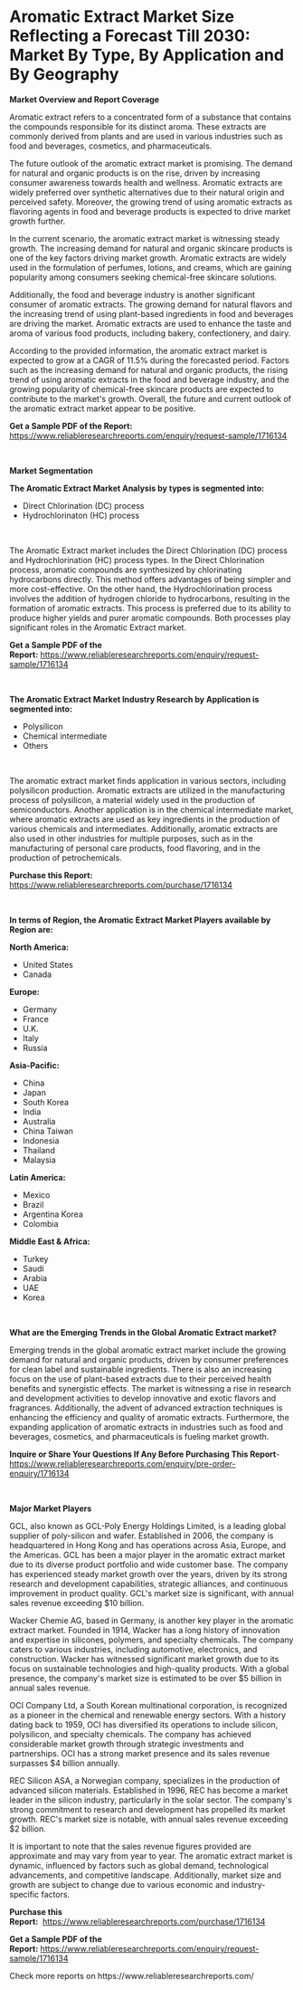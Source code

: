 <p><h1>Aromatic Extract Market Size Reflecting a Forecast Till 2030: Market By Type, By Application and By Geography</h1></p><p><strong>Market Overview and Report Coverage</strong></p>
<p><p>Aromatic extract refers to a concentrated form of a substance that contains the compounds responsible for its distinct aroma. These extracts are commonly derived from plants and are used in various industries such as food and beverages, cosmetics, and pharmaceuticals.</p><p>The future outlook of the aromatic extract market is promising. The demand for natural and organic products is on the rise, driven by increasing consumer awareness towards health and wellness. Aromatic extracts are widely preferred over synthetic alternatives due to their natural origin and perceived safety. Moreover, the growing trend of using aromatic extracts as flavoring agents in food and beverage products is expected to drive market growth further.</p><p>In the current scenario, the aromatic extract market is witnessing steady growth. The increasing demand for natural and organic skincare products is one of the key factors driving market growth. Aromatic extracts are widely used in the formulation of perfumes, lotions, and creams, which are gaining popularity among consumers seeking chemical-free skincare solutions.</p><p>Additionally, the food and beverage industry is another significant consumer of aromatic extracts. The growing demand for natural flavors and the increasing trend of using plant-based ingredients in food and beverages are driving the market. Aromatic extracts are used to enhance the taste and aroma of various food products, including bakery, confectionery, and dairy.</p><p>According to the provided information, the aromatic extract market is expected to grow at a CAGR of 11.5% during the forecasted period. Factors such as the increasing demand for natural and organic products, the rising trend of using aromatic extracts in the food and beverage industry, and the growing popularity of chemical-free skincare products are expected to contribute to the market's growth. Overall, the future and current outlook of the aromatic extract market appear to be positive.</p></p>
<p><strong>Get a Sample PDF of the Report:</strong> <a href="https://www.reliableresearchreports.com/enquiry/request-sample/1716134">https://www.reliableresearchreports.com/enquiry/request-sample/1716134</a></p>
<p>&nbsp;</p>
<p><strong>Market Segmentation</strong></p>
<p><strong>The Aromatic Extract Market Analysis by types is segmented into:</strong></p>
<p><ul><li>Direct Chlorination (DC) process</li><li>Hydrochlorinaton (HC) process</li></ul></p>
<p>&nbsp;</p>
<p><p>The Aromatic Extract market includes the Direct Chlorination (DC) process and Hydrochlorination (HC) process types. In the Direct Chlorination process, aromatic compounds are synthesized by chlorinating hydrocarbons directly. This method offers advantages of being simpler and more cost-effective. On the other hand, the Hydrochlorination process involves the addition of hydrogen chloride to hydrocarbons, resulting in the formation of aromatic extracts. This process is preferred due to its ability to produce higher yields and purer aromatic compounds. Both processes play significant roles in the Aromatic Extract market.</p></p>
<p><strong>Get a Sample PDF of the Report:</strong>&nbsp;<a href="https://www.reliableresearchreports.com/enquiry/request-sample/1716134">https://www.reliableresearchreports.com/enquiry/request-sample/1716134</a></p>
<p>&nbsp;</p>
<p><strong>The Aromatic Extract Market Industry Research by Application is segmented into:</strong></p>
<p><ul><li>Polysilicon</li><li>Chemical intermediate</li><li>Others</li></ul></p>
<p>&nbsp;</p>
<p><p>The aromatic extract market finds application in various sectors, including polysilicon production. Aromatic extracts are utilized in the manufacturing process of polysilicon, a material widely used in the production of semiconductors. Another application is in the chemical intermediate market, where aromatic extracts are used as key ingredients in the production of various chemicals and intermediates. Additionally, aromatic extracts are also used in other industries for multiple purposes, such as in the manufacturing of personal care products, food flavoring, and in the production of petrochemicals.</p></p>
<p><strong>Purchase this Report:</strong>&nbsp; <a href="https://www.reliableresearchreports.com/purchase/1716134">https://www.reliableresearchreports.com/purchase/1716134</a></p>
<p>&nbsp;</p>
<p><strong>In terms of Region, the Aromatic Extract Market Players available by Region are:</strong></p>
<p>
    <p> <strong> North America: </strong>
        <ul>
            <li>United States</li>
            <li>Canada</li>
        </ul>
        </p> 
    <p> <strong> Europe: </strong>
        <ul>
            <li>Germany</li>
            <li>France</li>
            <li>U.K.</li>
            <li>Italy</li>
            <li>Russia</li>
        </ul>
        </p> 
    <p> <strong> Asia-Pacific: </strong>
        <ul>
            <li>China</li>
            <li>Japan</li>
            <li>South Korea</li>
            <li>India</li>
            <li>Australia</li>
            <li>China Taiwan</li>
            <li>Indonesia</li>
            <li>Thailand</li>
            <li>Malaysia</li>
        </ul>
        </p> 
    <p> <strong> Latin America: </strong>
        <ul>
            <li>Mexico</li>
            <li>Brazil</li>
            <li>Argentina Korea</li>
            <li>Colombia</li>
        </ul>
        </p> 
    <p> <strong> Middle East & Africa: </strong>
        <ul>
            <li>Turkey</li>
            <li>Saudi</li>
            <li>Arabia</li>
            <li>UAE</li>
            <li>Korea</li>
        </ul>
    </p>
    </p>
<p>&nbsp;</p>
<p><strong>What are the Emerging Trends in the Global Aromatic Extract market?</strong></p>
<p><p>Emerging trends in the global aromatic extract market include the growing demand for natural and organic products, driven by consumer preferences for clean label and sustainable ingredients. There is also an increasing focus on the use of plant-based extracts due to their perceived health benefits and synergistic effects. The market is witnessing a rise in research and development activities to develop innovative and exotic flavors and fragrances. Additionally, the advent of advanced extraction techniques is enhancing the efficiency and quality of aromatic extracts. Furthermore, the expanding application of aromatic extracts in industries such as food and beverages, cosmetics, and pharmaceuticals is fueling market growth.</p></p>
<p><strong>Inquire or Share Your Questions If Any Before Purchasing This Report</strong>- <a href="https://www.reliableresearchreports.com/enquiry/pre-order-enquiry/1716134">https://www.reliableresearchreports.com/enquiry/pre-order-enquiry/1716134</a></p>
<p>&nbsp;</p>
<p><strong>Major Market Players</strong></p>
<p><p>GCL, also known as GCL-Poly Energy Holdings Limited, is a leading global supplier of poly-silicon and wafer. Established in 2006, the company is headquartered in Hong Kong and has operations across Asia, Europe, and the Americas. GCL has been a major player in the aromatic extract market due to its diverse product portfolio and wide customer base. The company has experienced steady market growth over the years, driven by its strong research and development capabilities, strategic alliances, and continuous improvement in product quality. GCL's market size is significant, with annual sales revenue exceeding $10 billion.</p><p>Wacker Chemie AG, based in Germany, is another key player in the aromatic extract market. Founded in 1914, Wacker has a long history of innovation and expertise in silicones, polymers, and specialty chemicals. The company caters to various industries, including automotive, electronics, and construction. Wacker has witnessed significant market growth due to its focus on sustainable technologies and high-quality products. With a global presence, the company's market size is estimated to be over $5 billion in annual sales revenue.</p><p>OCI Company Ltd, a South Korean multinational corporation, is recognized as a pioneer in the chemical and renewable energy sectors. With a history dating back to 1959, OCI has diversified its operations to include silicon, polysilicon, and specialty chemicals. The company has achieved considerable market growth through strategic investments and partnerships. OCI has a strong market presence and its sales revenue surpasses $4 billion annually.</p><p>REC Silicon ASA, a Norwegian company, specializes in the production of advanced silicon materials. Established in 1996, REC has become a market leader in the silicon industry, particularly in the solar sector. The company's strong commitment to research and development has propelled its market growth. REC's market size is notable, with annual sales revenue exceeding $2 billion.</p><p>It is important to note that the sales revenue figures provided are approximate and may vary from year to year. The aromatic extract market is dynamic, influenced by factors such as global demand, technological advancements, and competitive landscape. Additionally, market size and growth are subject to change due to various economic and industry-specific factors.</p></p>
<p><strong>Purchase this Report:</strong>&nbsp;&nbsp;<a href="https://www.reliableresearchreports.com/purchase/1716134">https://www.reliableresearchreports.com/purchase/1716134</a></p>
<p></p>
<p><strong>Get a Sample PDF of the Report:</strong>&nbsp;<a href="https://www.reliableresearchreports.com/enquiry/request-sample/1716134">https://www.reliableresearchreports.com/enquiry/request-sample/1716134</a></p>
<p>Check more reports on https://www.reliableresearchreports.com/</p>